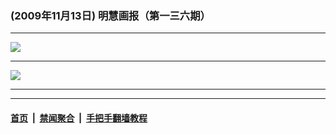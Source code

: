 ### (2009年11月13日) 明慧画报（第一三六期） 

---

<img src="http://qikan.minghui.org/mhqkpage/qikanimage/2009/11/13/mhhb-136-pdf-online1.png"/><hr/>
<img src="http://qikan.minghui.org/mhqkpage/qikanimage/2009/11/13/mhhb-136-pdf-online2.png"/><hr/>


---

#### [首页](../../../..) &nbsp;|&nbsp; [禁闻聚合](https://github.com/gfw-breaker/banned-news) &nbsp;|&nbsp; [手把手翻墙教程](https://github.com/gfw-breaker/guides) 